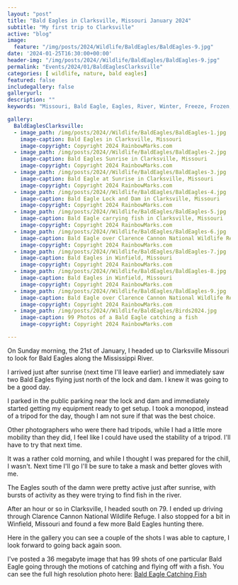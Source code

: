 ```yaml
---
layout: "post"
title: "Bald Eagles in Clarksville, Missouri January 2024"
subtitle: "My first trip to Clarksville"
active: "blog"
image:
  feature: "/img/posts/2024/Wildlife/BaldEagles/BaldEagles-9.jpg"
date: '2024-01-25T16:30:00+00:00'
header-img: "/img/posts/2024//Wildlife/BaldEagles/BaldEagles-9.jpg"
permalink: "Events/2024/01/BaldEaglesClarksville"
categories: [ wildlife, nature, bald eagles]
featured: false
includegallery: false
galleryurl: 
description: ""
keywords: "Missouri, Bald Eagle, Eagles, River, Winter, Freeze, Frozen, Fish, Wildlife"

gallery:
  BaldEaglesClarksville:
  - image_path: /img/posts/2024//Wildlife/BaldEagles/BaldEagles-1.jpg
    image-caption: Bald Eagles in Clarksville, Missouri
    image-copyright: Copyright 2024 RainbowMarks.com
  - image_path: /img/posts/2024//Wildlife/BaldEagles/BaldEagles-2.jpg
    image-caption: Bald Eagles Sunrise in Clarksville, Missouri
    image-copyright: Copyright 2024 RainbowMarks.com
  - image_path: /img/posts/2024//Wildlife/BaldEagles/BaldEagles-3.jpg
    image-caption: Bald Eagle at Sunrise in Clarksville, Missouri
    image-copyright: Copyright 2024 RainbowMarks.com
  - image_path: /img/posts/2024//Wildlife/BaldEagles/BaldEagles-4.jpg
    image-caption: Bald Eagle Lock and Dam in Clarksville, Missouri
    image-copyright: Copyright 2024 RainbowMarks.com
  - image_path: /img/posts/2024//Wildlife/BaldEagles/BaldEagles-5.jpg
    image-caption: Bald Eagle carrying fish in Clarksville, Missouri
    image-copyright: Copyright 2024 RainbowMarks.com
  - image_path: /img/posts/2024//Wildlife/BaldEagles/BaldEagles-6.jpg
    image-caption: Bald Eagle over Clarence Cannon National Wildlife Refuge in Clarksville, Missouri
    image-copyright: Copyright 2024 RainbowMarks.com
  - image_path: /img/posts/2024//Wildlife/BaldEagles/BaldEagles-7.jpg
    image-caption: Bald Eagles in Winfield, Missouri
    image-copyright: Copyright 2024 RainbowMarks.com
  - image_path: /img/posts/2024//Wildlife/BaldEagles/BaldEagles-8.jpg
    image-caption: Bald Eagles in Winfield, Missouri
    image-copyright: Copyright 2024 RainbowMarks.com
  - image_path: /img/posts/2024//Wildlife/BaldEagles/BaldEagles-9.jpg
    image-caption: Bald Eagle over Clarence Cannon National Wildlife Refuge in Clarksville, Missouri
    image-copyright: Copyright 2024 RainbowMarks.com
  - image_path: /img/posts/2024//Wildlife/BaldEagles/Birds2024.jpg
    image-caption: 99 Photos of a Bald Eagle catching a fish
    image-copyright: Copyright 2024 RainbowMarks.com

---
```

On Sunday morning, the 21st of January, I headed up to Clarksville Missouri to look for Bald Eagles along the Mississippi River.

I arrived just after sunrise (next time I'll leave earlier) and immediately saw two Bald Eagles flying just north of the lock and dam. I knew it was going to be a good day.

I parked in the public parking near the lock and dam and immediately started getting my equipment ready to get setup. I took a monopod, instead of a tripod for the day, though I am not sure if that was the best choice. 

Other photographers who were there had tripods, while I had a little more mobility than they did, I feel like I could have used the stability of a tripod. I'll have to try that next time. 

It was a rather cold morning, and while I thought I was prepared for the chill, I wasn't. Next time I'll go I'll be sure to take a mask and better gloves with me. 

The Eagles south of the damn were pretty active just after sunrise, with bursts of activity as they were trying to find fish in the river.

After an hour or so in Clarksville, I headed south on 79. I ended up driving through Clarence Cannon National Wildlife Refuge. I also stopped for a bit in Winfield, Missouri and found a few more Bald Eagles hunting there.

Here in the gallery you can see a couple of the shots I was able to capture, I look forward to going back again soon.

I've posted a 36 megabyte image that has 99 shots of one particular Bald Eagle going through the motions of catching and flying off with a fish. You can see the full high resolution photo here: [Bald Eagle Catching Fish](https://www.rainbowmarks.com/img/Birds2024-2.jpg)